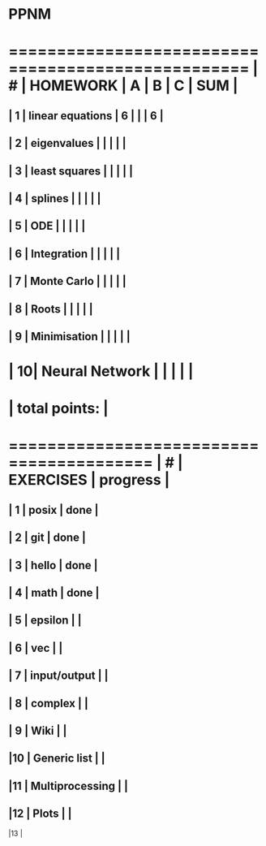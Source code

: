 # PPNM

===================================================
| # | HOMEWORK			| A | B | C | SUM |
===================================================
| 1 | linear equations	| 6 |   |   |  6  |    
---------------------------------------------------
| 2 | eigenvalues		|   |   |   |     |
---------------------------------------------------
| 3 | least squares		|   |   |   |     |
---------------------------------------------------
| 4 | splines			|   |   |   |     |
---------------------------------------------------
| 5 | ODE		    	|   |   |   |     |
---------------------------------------------------
| 6 | Integration		|   |   |   |     |
---------------------------------------------------
| 7 | Monte Carlo		|   |   |   |     |
---------------------------------------------------
| 8 | Roots		       	|   |   |   |     |
---------------------------------------------------
| 9 | Minimisation		|   |   |   |     |
---------------------------------------------------
| 10| Neural Network	|   |   |   |     |
===================================================
|				        total points:	  |
===================================================






=========================================
| # | EXERCISES		| progress	|
=========================================
| 1 | posix		| done		|
-----------------------------------------
| 2 | git		| done		|
-----------------------------------------
| 3 | hello		| done		|
-----------------------------------------
| 4 | math		| done		|
-----------------------------------------
| 5 | epsilon		| 		|
-----------------------------------------
| 6 | vec		| 		|
-----------------------------------------
| 7 | input/output	| 		|
-----------------------------------------
| 8 | complex		| 		|
-----------------------------------------
| 9 | Wiki		| 		|
-----------------------------------------
|10 | Generic list	| 		|
-----------------------------------------
|11 | Multiprocessing	| 		|
-----------------------------------------
|12 | Plots		| 		|
-----------------------------------------
|13 | 
